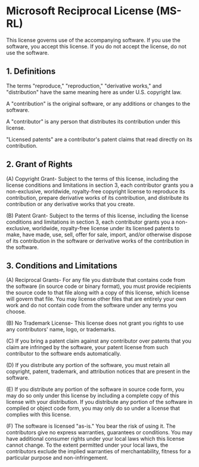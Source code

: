 # Microsoft Reciprocal License (MS-RL)

This license governs use of the accompanying software. If you use the software, you accept this license. If you do not accept the license, do not use the software.

## 1. Definitions
 The terms "reproduce," "reproduction," "derivative works," and "distribution" have the same meaning here as under U.S. copyright law.

 A "contribution" is the original software, or any additions or changes to the software.

 A "contributor" is any person that distributes its contribution under this license.

 "Licensed patents" are a contributor's patent claims that read directly on its contribution.

## 2. Grant of Rights
 (A) Copyright Grant- Subject to the terms of this license, including the license conditions and limitations in section 3, each contributor grants you a non-exclusive, worldwide, royalty-free copyright license to reproduce its contribution, prepare derivative works of its contribution, and distribute its contribution or any derivative works that you create.

 (B) Patent Grant- Subject to the terms of this license, including the license conditions and limitations in section 3, each contributor grants you a non-exclusive, worldwide, royalty-free license under its licensed patents to make, have made, use, sell, offer for sale, import, and/or otherwise dispose of its contribution in the software or derivative works of the contribution in the software.

## 3. Conditions and Limitations
 (A) Reciprocal Grants- For any file you distribute that contains code from the software (in source code or binary format), you must provide recipients the source code to that file along with a copy of this license, which license will govern that file. You may license other files that are entirely your own work and do not contain code from the software under any terms you choose.

 (B) No Trademark License- This license does not grant you rights to use any contributors' name, logo, or trademarks.

 (C) If you bring a patent claim against any contributor over patents that you claim are infringed by the software, your patent license from such contributor to the software ends automatically.

 (D) If you distribute any portion of the software, you must retain all copyright, patent, trademark, and attribution notices that are present in the software.

 (E) If you distribute any portion of the software in source code form, you may do so only under this license by including a complete copy of this license with your distribution. If you distribute any portion of the software in compiled or object code form, you may only do so under a license that complies with this license.

 (F) The software is licensed "as-is." You bear the risk of using it. The contributors give no express warranties, guarantees or conditions. You may have additional consumer rights under your local laws which this license cannot change. To the extent permitted under your local laws, the contributors exclude the implied warranties of merchantability, fitness for a particular purpose and non-infringement.
